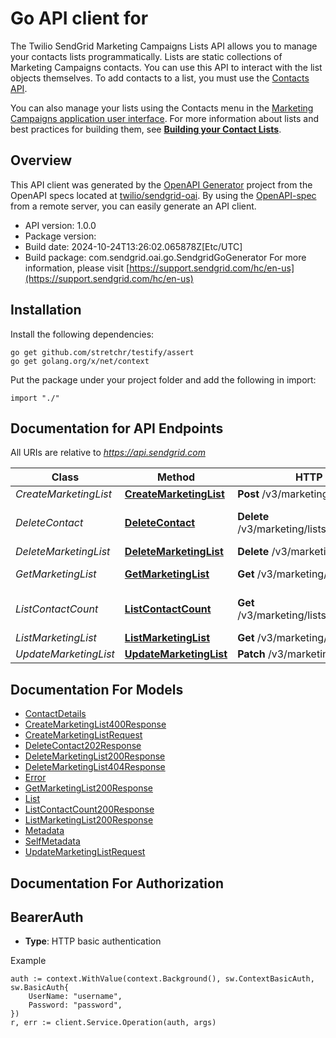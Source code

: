 # Go API client for 

The Twilio SendGrid Marketing Campaigns Lists API allows you to manage your contacts lists programmatically. Lists are static collections of Marketing Campaigns contacts. You can use this API to interact with the list objects themselves. To add contacts to a list, you must use the [Contacts API](https://docs.sendgrid.com/api-reference/contacts/).

You can also manage your lists using the Contacts menu in the [Marketing Campaigns application user interface](https://mc.sendgrid.com/contacts). For more information about lists and best practices for building them, see [**Building your Contact Lists**](https://sendgrid.com/docs/ui/managing-contacts/building-your-contact-list/).

## Overview
This API client was generated by the [OpenAPI Generator](https://openapi-generator.tech) project from the OpenAPI specs located at [twilio/sendgrid-oai](https://github.com/twilio/sendgrid-oai/tree/main/spec).  By using the [OpenAPI-spec](https://www.openapis.org/) from a remote server, you can easily generate an API client.

- API version: 1.0.0
- Package version: 
- Build date: 2024-10-24T13:26:02.065878Z[Etc/UTC]
- Build package: com.sendgrid.oai.go.SendgridGoGenerator
For more information, please visit [https://support.sendgrid.com/hc/en-us](https://support.sendgrid.com/hc/en-us)

## Installation

Install the following dependencies:

```shell
go get github.com/stretchr/testify/assert
go get golang.org/x/net/context
```

Put the package under your project folder and add the following in import:

```golang
import "./"
```

## Documentation for API Endpoints

All URIs are relative to *https://api.sendgrid.com*

Class | Method | HTTP request | Description
------------ | ------------- | ------------- | -------------
*CreateMarketingList* | [**CreateMarketingList**](docs/CreateMarketingList.md#createmarketinglist) | **Post** /v3/marketing/lists | Create List
*DeleteContact* | [**DeleteContact**](docs/DeleteContact.md#deletecontact) | **Delete** /v3/marketing/lists/{Id}/contacts | Remove Contacts from a List
*DeleteMarketingList* | [**DeleteMarketingList**](docs/DeleteMarketingList.md#deletemarketinglist) | **Delete** /v3/marketing/lists/{Id} | Delete a list
*GetMarketingList* | [**GetMarketingList**](docs/GetMarketingList.md#getmarketinglist) | **Get** /v3/marketing/lists/{Id} | Get a List by ID
*ListContactCount* | [**ListContactCount**](docs/ListContactCount.md#listcontactcount) | **Get** /v3/marketing/lists/{Id}/contacts/count | Get List Contact Count
*ListMarketingList* | [**ListMarketingList**](docs/ListMarketingList.md#listmarketinglist) | **Get** /v3/marketing/lists | Get All Lists
*UpdateMarketingList* | [**UpdateMarketingList**](docs/UpdateMarketingList.md#updatemarketinglist) | **Patch** /v3/marketing/lists/{Id} | Update List


## Documentation For Models

 - [ContactDetails](ContactDetails.md)
 - [CreateMarketingList400Response](CreateMarketingList400Response.md)
 - [CreateMarketingListRequest](CreateMarketingListRequest.md)
 - [DeleteContact202Response](DeleteContact202Response.md)
 - [DeleteMarketingList200Response](DeleteMarketingList200Response.md)
 - [DeleteMarketingList404Response](DeleteMarketingList404Response.md)
 - [Error](Error.md)
 - [GetMarketingList200Response](GetMarketingList200Response.md)
 - [List](List.md)
 - [ListContactCount200Response](ListContactCount200Response.md)
 - [ListMarketingList200Response](ListMarketingList200Response.md)
 - [Metadata](Metadata.md)
 - [SelfMetadata](SelfMetadata.md)
 - [UpdateMarketingListRequest](UpdateMarketingListRequest.md)


## Documentation For Authorization



## BearerAuth

- **Type**: HTTP basic authentication

Example

```golang
auth := context.WithValue(context.Background(), sw.ContextBasicAuth, sw.BasicAuth{
    UserName: "username",
    Password: "password",
})
r, err := client.Service.Operation(auth, args)
```

